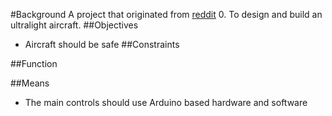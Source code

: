 #Background
A project that originated from [reddit](https://www.reddit.com/r/arduino/comments/18ieuc7/artificial_horizon_with_working_altimeter/)
0. To design and build an ultralight aircraft.
##Objectives
- Aircraft should be safe
##Constraints

##Function

##Means
- The main controls should use Arduino based hardware and software
